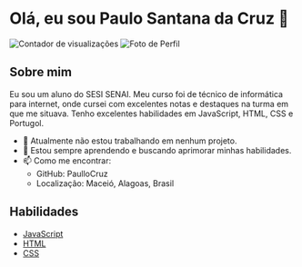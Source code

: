 <!DOCTYPE html>
<html>
<head>
</head>
<body>
    <h1>Olá, eu sou Paulo Santana da Cruz 👋</h1>
    <!-- Contador de visualizações -->
    <img src="https://gpvc.arturio.dev/PaulloCruz" alt="Contador de visualizações">
    <!-- Foto de perfil -->
    <img src="https://via.placeholder.com/150" alt="Foto de Perfil">
</body>
</html>

## Sobre mim
Eu sou um aluno do SESI SENAI. Meu curso foi de técnico de informática para internet, onde cursei com excelentes notas e destaques na turma em que me situava. Tenho excelentes habilidades em JavaScript, HTML, CSS e Portugol.

- 🔭 Atualmente não estou trabalhando em nenhum projeto.
- 🌱 Estou sempre aprendendo e buscando aprimorar minhas habilidades.
- 📫 Como me encontrar: 
  - GitHub: PaulloCruz
  - Localização: Maceió, Alagoas, Brasil

<!DOCTYPE html>
<html>
<head>
</head>
<body>
    <h2>Habilidades</h2>
    <ul class="skills">
        <li><a href="https://developer.mozilla.org/pt-BR/docs/Web/JavaScript" target="_blank">JavaScript</a></li>
        <li><a href="https://developer.mozilla.org/pt-BR/docs/Web/HTML" target="_blank">HTML</a></li>
        <li><a href="https://developer.mozilla.org/pt-BR/docs/Web/CSS" target="_blank">CSS</a></li>
    </ul>
  
</body>
</html>
